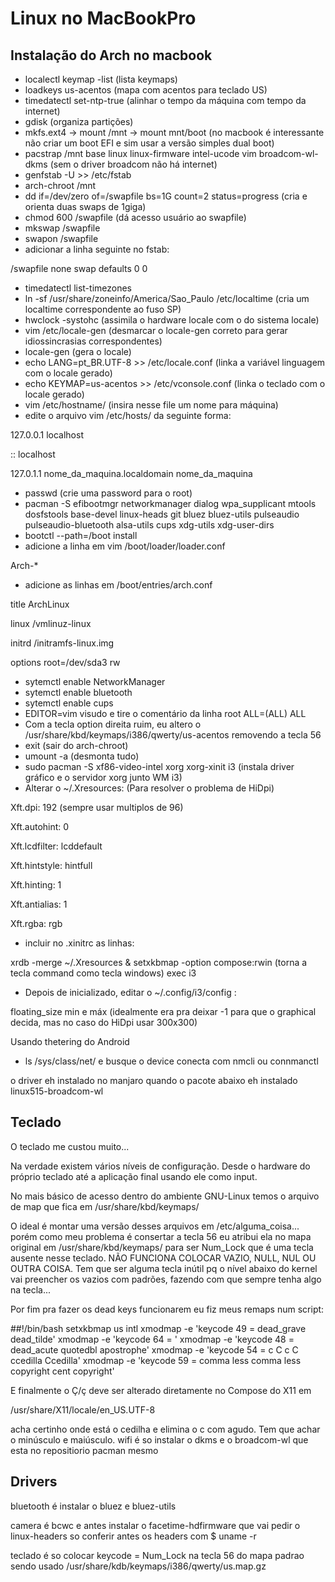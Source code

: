 # Linux no MacBookPro
## Instalação do Arch no macbook
* localectl keymap -list (lista keymaps)
* loadkeys us-acentos (mapa com acentos para teclado US)
* timedatectl set-ntp-true (alinhar o tempo da máquina com tempo da internet)
* gdisk (organiza partições)
* mkfs.ext4 -> mount /mnt -> mount mnt/boot (no macbook é interessante não criar um boot EFI e sim usar a versão simples dual boot)
* pacstrap /mnt base linux linux-firmware intel-ucode vim broadcom-wl-dkms (sem o driver broadcom não há internet)
* genfstab -U >> /etc/fstab
* arch-chroot /mnt
* dd if=/dev/zero of=/swapfile bs=1G count=2 status=progress (cria e orienta duas swaps de 1giga)
* chmod 600 /swapfile (dá acesso usuário ao swapfile)
* mkswap /swapfile
* swapon /swapfile
* adicionar a linha seguinte no fstab:

/swapfile none swap defaults 0 0

* timedatectl list-timezones
* ln -sf /usr/share/zoneinfo/America/Sao_Paulo /etc/localtime (cria um localtime correspondente ao fuso SP)
* hwclock -systohc (assimila o hardware locale com o do sistema locale)
* vim /etc/locale-gen (desmarcar o locale-gen correto para gerar idiossincrasias correspondentes)
* locale-gen (gera o locale)
* echo LANG=pt_BR.UTF-8 >> /etc/locale.conf (linka a variável linguagem com o locale gerado)
* echo KEYMAP=us-acentos >> /etc/vconsole.conf (linka o teclado com o locale gerado)
* vim /etc/hostname/ (insira nesse file um nome para máquina)
* edite o arquivo vim /etc/hosts/ da seguinte forma: 

127.0.0.1	localhost

::		localhost

127.0.1.1	nome_da_maquina.localdomain nome_da_maquina 

* passwd (crie uma password para o root)
* pacman -S efibootmgr networkmanager dialog wpa_supplicant mtools dosfstools base-devel linux-heads git bluez bluez-utils pulseaudio pulseaudio-bluetooth alsa-utils cups xdg-utils xdg-user-dirs
* bootctl --path=/boot install
* adicione a linha em vim /boot/loader/loader.conf 

Arch-\*

* adicione as linhas em /boot/entries/arch.conf

title ArchLinux

linux /vmlinuz-linux

initrd /initramfs-linux.img

options root=/dev/sda3 rw

* sytemctl enable NetworkManager
* sytemctl enable bluetooth 
* sytemctl enable cups
* EDITOR=vim visudo e tire o comentário da linha root ALL=(ALL) ALL
* Com a tecla option direita ruim, eu altero o /usr/share/kbd/keymaps/i386/qwerty/us-acentos removendo a tecla 56
* exit (sair do arch-chroot)
* umount -a (desmonta tudo)
* sudo pacman -S xf86-video-intel xorg xorg-xinit i3 (instala driver gráfico e o servidor xorg junto WM i3)
* Alterar o ~/.Xresources: (Para resolver o problema de HiDpi)

Xft.dpi: 192 (sempre usar multiplos de 96)

Xft.autohint: 0

Xft.lcdfilter:  lcddefault

Xft.hintstyle:  hintfull

Xft.hinting: 1

Xft.antialias: 1

Xft.rgba: rgb

* incluir no .xinitrc as linhas: 

xrdb -merge ~/.Xresources &
setxkbmap -option compose:rwin (torna a tecla command como tecla windows)
exec i3

* Depois de inicializado, editar o ~/.config/i3/config :

floating_size min e máx (idealmente era pra deixar -1 para que o graphical decida, mas no caso do HiDpi usar 300x300)

Usando thetering do Android
* ls /sys/class/net/ e busque o device
conecta com nmcli ou connmanctl

o driver eh instalado no manjaro quando o pacote abaixo eh instalado 
linux515-broadcom-wl 

## Teclado
O teclado me custou muito...

Na verdade existem vários níveis de configuração. Desde o hardware do próprio teclado até a aplicação final usando ele como input.

No mais básico de acesso dentro do ambiente GNU-Linux temos o arquivo de map que fica em /usr/share/kbd/keymaps/

O ideal é montar uma versão desses arquivos em /etc/alguma_coisa... porém como meu problema é consertar a tecla 56 eu atribui ela no mapa original em /usr/share/kbd/keymaps/ para ser Num_Lock que é uma tecla ausente nesse teclado. NÃO FUNCIONA COLOCAR VAZIO, NULL, NUL OU OUTRA COISA. Tem que ser alguma tecla inútil pq o nível abaixo do kernel vai preencher os vazios com padrões, fazendo com que sempre tenha algo na tecla...

Por fim pra fazer os dead keys funcionarem eu fiz meus remaps num script:

##!/bin/bash
setxkbmap us intl
xmodmap -e 'keycode 49 = dead_grave dead_tilde'
xmodmap -e 'keycode 64 = ' 
xmodmap -e 'keycode 48 = dead_acute quotedbl apostrophe'
xmodmap -e 'keycode 54 = c C c C ccedilla Ccedilla' 
xmodmap -e 'keycode 59 = comma less comma less copyright cent copyright'

E finalmente o Ç/ç deve ser alterado diretamente no Compose do X11 em 

/usr/share/X11/locale/en_US.UTF-8 

acha certinho onde está o cedilha e elimina o c com agudo. Tem que achar o minúsculo e maiúsculo.
wifi é so instalar o dkms e o broadcom-wl que esta no repositiorio pacman mesmo

## Drivers
bluetooth é instalar o bluez e bluez-utils

camera é bcwc e antes instalar o facetime-hdfirmware que vai pedir o linux-headers
so conferir antes os headers com 
$ uname -r

teclado é so colocar keycode = Num_Lock na tecla 56 do mapa padrao sendo usado
/usr/share/kdb/keymaps/i386/qwerty/us.map.gz
